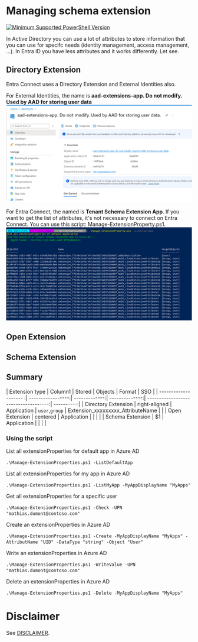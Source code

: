 # Managing schema extension
[![Minimum Supported PowerShell Version](https://img.shields.io/badge/PS-5.1-blue.svg)]()

In Active Directory you can use a lot of attributes to store information that you can use for specifc needs (identity management, access management, ...).
In Entra ID you have less attributes and it works differently.
Let see.


## Directory Extension
Entra Connect uses a Directory Extension and External Identities also. 

For External Identities, the name is <b>aad-extensions-app. Do not modify. Used by AAD for storing user data</b>
![image](./images/DirectoryExtension-ExternalIdentities.png)

For Entra Connect, the named is <b>Tenant Schema Extension App</b>.
If you want to get the list of attributes, it's not necessary to connect on Entra Connect. You can use this script: Manage-ExtensionProperty.ps1.
![image](./images/DirectoryExtension-GetAttributes.png)


## Open Extension


## Schema Extension


## Summary 

| Extension type        | Column1           | Stored        | Objects        | Format                               | SSO        |
| -------------------- :| -----------------:| -------------:| --------------:| ------------------------------------:| ----------:|
| Directory Extension   | right-aligned     | Application   | `user`,`group` | Extension_xxxxxxxxx_AttributeName    |            |
| Open Extension        | centered          | Application   |                |         |         |
| Schema Extension      |    $1             | Application   |                |         |         |

### Using the script
List all extensionProperties for default app in Azure AD
```
.\Manage-ExtensionProperties.ps1 -ListDefaultApp
```

List all extensionProperties for my app in Azure AD
```
.\Manage-ExtensionProperties.ps1 -ListMyApp -MyAppDisplayName "MyApps"
```

Get all extensionProperties for a specific user
```
.\Manage-ExtensionProperties.ps1 -Check -UPN "mathias.dumont@contoso.com"
```

Create an extensionProperties in Azure AD
```
.\Manage-ExtensionProperties.ps1 -Create -MyAppDisplayName "MyApps" -AttributName "UID" -DataType "string" -Object "User"
```

Write an extensionProperties in Azure AD
```
.\Manage-ExtensionProperties.ps1 -WriteValue -UPN "mathias.dumont@contoso.com"
```

Delete an extensionProperties in Azure AD
```
.\Manage-ExtensionProperties.ps1 -Delete -MyAppDisplayName "MyApps"
```


# Disclaimer
See [DISCLAIMER](./DISCLAIMER.md).
